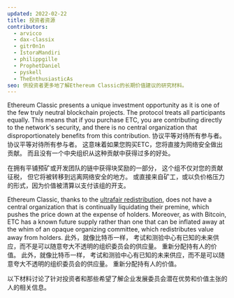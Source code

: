 ```yaml
---
updated: 2022-02-22
title: 投资者资源
contributors:
  - arvicco
  - dax-classix
  - gitr0n1n
  - IstoraMandiri
  - philippgille
  - ProphetDaniel
  - pyskell
  - TheEnthusiasticAs
seo: 供投资者更多地了解Ethereum Classic的长期价值建议的研究材料。
---
```


Ethereum Classic presents a unique investment opportunity as it is one of the few truly neutral blockchain projects. The protocol treats all participants equally. This means that if you purchase ETC, you are contributing directly to the network's security, and there is no central organization that disproportionately benefits from this contribution. 协议平等对待所有参与者。 协议平等对待所有参与者。 这意味着如果您购买ETC，您将直接为网络安全做出贡献。 而且没有一个中央组织从这种贡献中获得过多的好处。

在拥有平铺预矿或开发团队的链中获得块奖励的一部分， 这个组不仅对您的贡献征税， 但它将被转移到远离网络安全的地方。 或直接来自矿工，或以负价格压力的形式，因为价值被清算以支付该组的开支。

Ethereum Classic, thanks to the [ultrafair redistribution](/why-classic/genesis#free-money-and-the-ultrafair-redistribution), does not have a central organization that is continually liquidating their premine, which pushes the price down at the expense of holders. Moreover, as with Bitcoin, ETC has a known future supply rather than one that can be inflated away at the whim of an opaque organizing committee, which redistributes value away from holders. 此外，就像比特币一样， 考试和测验中心有已知的未来供应，而不是可以随意夸大不透明的组织委员会的供应量。 重新分配持有人的价值。 此外，就像比特币一样， 考试和测验中心有已知的未来供应，而不是可以随意夸大不透明的组织委员会的供应量。 重新分配持有人的价值。

以下材料讨论了针对投资者和那些希望了解企业发展委员会潜在优势和价值主张的人的相关信息。